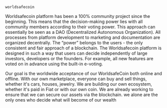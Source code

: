                                                               worldsafecoin
Worldsafecoin platform has been a 100% community project since the beginning. This means that the decision-making power lies with all community members according to their voting power. This approach can essentially be seen as a DAO (Decentralized Autonomous Organization). All processes from platform development to marketing and documentation are organized decentrally. The “power” belongs to the users - the only consistent and fair approach of a blockchain. The Worldsafecoin platform is designed in such a way that users can decide independently of large investors, developers or the founders. For example, all new features are voted on in advance using the built-in e-voting.

Our goal is the worldwide acceptance of our WorldsafeCoin both online and offline. With our own marketplace, everyone can buy and sell things, whether it's cars, houses, jewelry. We are building our own ecosystem, whether it's paid in Fiat or with our own coin. We are already working to ensure that we can secure our assets via the blockchain. we alone are the only ones who decide what will become of our wealth

<!---
worldsafecoin/worldsafecoin is a ✨ special ✨ repository because its `README.md` (this file) appears on your GitHub profile.
You can click the Preview link to take a look at your changes.
--->
